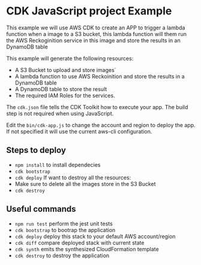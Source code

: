 # CDK JavaScript project Example

This example we will use AWS CDK to create an APP to trigger a lambda function when a image to a S3 bucket, this lambda function will them run the AWS Reckoginition service in this image and store the results in an DynamoDB table

This example will generate the following resources:
* A S3 Bucket to upload and store images´
* A lambda function to use AWS Reckoinition and store the results in a DynamoDB table
* A DynamoDB table to store the result
* The required IAM Roles for the services.

The `cdk.json` file tells the CDK Toolkit how to execute your app. The build step is not required when using JavaScript.

Edit the `bin/cdk-app.js` to change the account and region to deploy the app. If not specified it will use the current aws-cli configuration.

## Steps to deploy
* `npm install` to install dependecies
* `cdk bootstrap`
* `cdk deploy`
If want to destroy all the resources:
* Make sure to delete all the images store in the S3 Bucket
* `cdk destroy`

## Useful commands

* `npm run test`         perform the jest unit tests
* `cdk bootstrap`        to bootrap the application
* `cdk deploy`           deploy this stack to your default AWS account/region
* `cdk diff`             compare deployed stack with current state
* `cdk synth`            emits the synthesized CloudFormation template
* `cdk destroy`          to destroy the application
